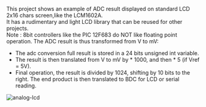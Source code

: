This project shows an example of ADC result displayed on standard LCD 2x16 chars screen,like the LCM1602A.<br>
It has a rudimentary and light LCD library that can be reused for other projects.<br>
Note : 8bit controllers like the PIC 12F683 do NOT like floating point operation. The ADC result is thus transformed from V to mV:
- The adc conversion full result is stored in a 24 bits unsigned int variable.
- The result is then translated from V to mV by * 1000, and then * 5 (if Vref = 5V).
- Final operation, the result is divided by 1024, shifting by 10 bits to the right.
The end product is then translated to BDC for LCD or serial reading.<br>

![analog-lcd](https://github.com/user-attachments/assets/559606ad-142d-4977-b5c3-ac738cdbc8e8)

